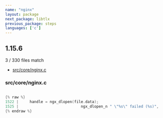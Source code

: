 ```yaml
---
name: "nginx"
layout: package
next_package: libtlx
previous_package: steps
languages: ['c']
---
```

## 1.15.6
3 / 330 files match

 - [src/core/nginx.c](#srccorenginxc)

### src/core/nginx.c

```c

{% raw %}
1522 |     handle = ngx_dlopen(file.data);
1525 |                            ngx_dlopen_n " \"%s\" failed (%s)",
{% endraw %}

```